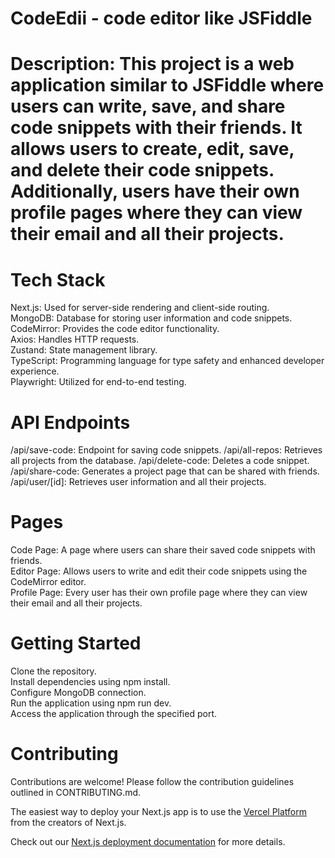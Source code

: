 # CodeEdii - code editor like JSFiddle

# Description: This project is a web application similar to JSFiddle where users can write, save, and share code snippets with their friends. It allows users to create, edit, save, and delete their code snippets. Additionally, users have their own profile pages where they can view their email and all their projects.

# Tech Stack  <br>
Next.js: Used for server-side rendering and client-side routing. <br>
MongoDB: Database for storing user information and code snippets. <br>
CodeMirror: Provides the code editor functionality. <br>
Axios: Handles HTTP requests. <br>
Zustand: State management library. <br>
TypeScript: Programming language for type safety and enhanced developer experience. <br>
Playwright: Utilized for end-to-end testing. <br>

# API Endpoints
/api/save-code: Endpoint for saving code snippets.
/api/all-repos: Retrieves all projects from the database.
/api/delete-code: Deletes a code snippet.
/api/share-code: Generates a project page that can be shared with friends.
/api/user/[id]: Retrieves user information and all their projects.

# Pages
Code Page: A page where users can share their saved code snippets with friends. <br>
Editor Page: Allows users to write and edit their code snippets using the CodeMirror editor. <br>
Profile Page: Every user has their own profile page where they can view their email and all their projects. <br>

# Getting Started
Clone the repository. <br>
Install dependencies using npm install. <br>
Configure MongoDB connection. <br>
Run the application using npm run dev. <br>
Access the application through the specified port. <br>

# Contributing
Contributions are welcome! Please follow the contribution guidelines outlined in CONTRIBUTING.md.

The easiest way to deploy your Next.js app is to use the [Vercel Platform](https://vercel.com/new?utm_medium=default-template&filter=next.js&utm_source=create-next-app&utm_campaign=create-next-app-readme) from the creators of Next.js.

Check out our [Next.js deployment documentation](https://nextjs.org/docs/deployment) for more details.
